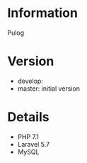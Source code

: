 # Information

Pulog

# Version

- develop: 
- master: initial version

# Details

- PHP 7.1
- Laravel 5.7
- MySQL